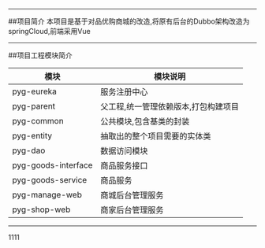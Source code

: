 ----
##项目简介
本项目是基于对品优购商城的改造,将原有后台的Dubbo架构改造为springCloud,前端采用Vue

-----
##项目工程模块简介
					
模块     | 模块说明
-------- | ---
pyg-eureka| 服务注册中心
pyg-parent| 父工程,统一管理依赖版本,打包构建项目
pyg-common| 公共模块,包含基类的封装
pyg-entity|抽取出的整个项目需要的实体类
pyg-dao	|数据访问模块
pyg-goods-interface|商品服务接口
pyg-goods-service|商品服务
pyg-manage-web|商城后台管理服务
pyg-shop-web|商家后台管理服务

-------------------


1111

